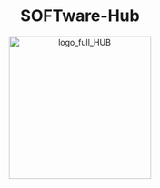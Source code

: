 <p align="center">
    <h1 align="center">SOFTware-Hub</h1>
</p>
<div align="center">
  <img src="https://github.com/user-attachments/assets/777f3044-9cf6-441f-baec-167422d18563" alt="logo_full_HUB" width="250" />
</div>
